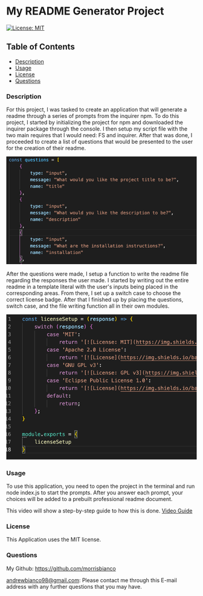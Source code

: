 # My README Generator Project
[![License: MIT](https://img.shields.io/badge/License-MIT-yellow.svg)](https://opensource.org/licenses/MIT)
## Table of Contents
            
- [Description](#Description)
- [Usage](#Usage)
- [License](#License)
- [Questions](#Questions)

### Description
For this project, I was tasked to create an application that will generate a readme through a series of prompts from the inquirer npm. To do this project, I started by initializing the project for npm and downloaded the inquirer package through the console. I then setup my script file with the two main requires that I would need: FS and inquirer. After that was done, I proceeded to create a list of questions that would be presented to the user for the creation of their readme.

<img src="./images/questions.png"/>

After the questions were made, I setup a function to write the readme file regarding the responses the user made. I started by writing out the entire readme in a template literal with the user's inputs being placed in the corresponding areas. From there, I set up a switch case to choose the correct license badge. After that I finished up by placing the questions, switch case, and the file writing function all in their own modules. 

<img src="./images/switch.png"/>

### Usage
To use this application, you need to open the project in the terminal and run node index.js to start the prompts. After you answer each prompt, your choices will be added to a prebuilt professional readme document. 

This video will show a step-by-step guide to how this is done. <a href="https://drive.google.com/file/d/1AqnOm5KSRnFG6xS5RVQLwYTI3HMR9KI3/view">Video Guide</a>

### License
This Application uses the MIT license.
### Questions
My Github: https://github.com/morrisbianco

andrewbianco98@gmail.com: Please contact me through this E-mail address with any further questions that you may have.
            